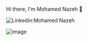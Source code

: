 Hi there, I'm Mohamed Nazeh 👋

<!---Linkedin:[Mohamed Nazeh](https://www.linkedin.com/in/mohamed-nazeh-898687238/) Instagram:[Mohamed Nazeh](https://www.instagram.com/m0hamed_nazeh/) Facebook:[Mohamed Nazeh](https://www.facebook.com/profile.php?id=100024945301456&mibextid=ZbWKwL) GitHub followers profile views--->


<img src="https://delightful-buttercream-9c6386.netlify.app" alt="Linkedin:Mohamed Nazeh" data-canonical-src="https://img.shields.io/badge/-Yassin-blue?style=flat-square&amp;logo=Linkedin&amp;logoColor=white&amp;link=https://www.linkedin.com/in/yassin-abdulmahdi/" style="max-width: 100%;">


![image](https://user-images.githubusercontent.com/104228032/207697769-d3860b12-7c43-4241-b7e8-0ece9fcc1369.png)


<!---
mohamednazehh/mohamednazehh is a ✨ special ✨ repository because its `README.md` (this file) appears on your GitHub profile.
You can click the Preview link to take a look at your changes.
--->
